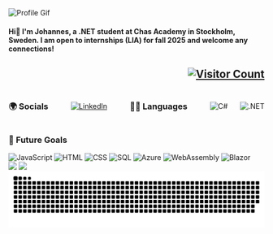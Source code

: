 <img src="https://github.com/JBrannelid/JBrannelid/blob/main/DarkProfile.gif?raw=true" alt="Profile Gif" />

<h4>
    Hi👋 I'm Johannes, a .NET student at Chas Academy in Stockholm, Sweden. I am open to internships (LIA) for fall 2025 and welcome any connections!
</h4>

<h2 style="text-align: right;">
    <a href="https://visitcount.itsvg.in">
        <img src="https://visitcount.itsvg.in/api?id=jbrannelid&icon=0&color=0" alt="Visitor Count" />
    </a>
</h2>

<div style="display: flex; justify-content: space-between; align-items: center;">
    <h3 style="margin-right: 20px;">🌍 Socials</h3>
    <a href="https://linkedin.com/in/Johannes-Brannelid">
        <img src="https://img.shields.io/badge/LinkedIn-%230077B5.svg?logo=linkedin&logoColor=white" alt="LinkedIn" />
    </a>
    <h3 style="margin: 0 20px;">👨‍💻 Languages</h3>
    <img src="https://img.shields.io/badge/c%23-%23239120.svg?style=flat&logo=csharp&logoColor=white" alt="C#" />
    <img src="https://img.shields.io/badge/.NET-5C2D91?style=flat&logo=.net&logoColor=white" alt=".NET" />
</div>

<h3>🚀 Future Goals</h3>
<div style="margin-top: 10px;">
    <img src="https://img.shields.io/badge/javascript-%23323330.svg?style=flat&logo=javascript&logoColor=yellow" alt="JavaScript" />
    <img src="https://img.shields.io/badge/html5-%23E34F26.svg?style=flat&logo=html5&logoColor=white" alt="HTML" />
    <img src="https://img.shields.io/badge/css3-%231572B6.svg?style=flat&logo=css3&logoColor=white" alt="CSS" />
    <img src="https://img.shields.io/badge/sql-%234479A1.svg?style=flat&logo=mysql&logoColor=white" alt="SQL" />
    <img src="https://img.shields.io/badge/Azure-%230072C6.svg?style=flat&logo=azure&logoColor=white" alt="Azure" />
    <img src="https://img.shields.io/badge/WebAssembly-%23000000.svg?style=flat&logo=webassembly&logoColor=white" alt="WebAssembly" />
    <img src="https://img.shields.io/badge/Blazor-%2300BFFF.svg?style=flat&logo=blazor&logoColor=white" alt="Blazor" />
</div>

<div>
    <img height="120px" src="https://github-readme-stats.vercel.app/api?username=jbrannelid&hide_title=true&hide_border=true&show_icons=true&include_all_commits=true&count_private=true&line_height=21&text_color=000&icon_color=000&bg_color=0,ea6161,ffc64d,fffc4d,52fa5a&theme=graywhite" />
    <img height="120px" src="https://github-readme-stats.vercel.app/api/top-langs/?username=jbrannelid&hide=html&hide_title=true&hide_border=true&layout=compact&langs_count=6&exclude_repo=comp426,Redventures-Movie-Quotes&text_color=000&icon_color=fff&bg_color=0,52fa5a,4dfcff,c64dff&theme=graywhite" />
</div>

<img src="https://github.com/JBrannelid/JBrannelid/blob/output/github-snake-dark.svg" alt="Snake Gif" />

